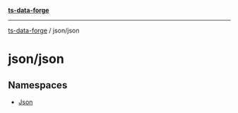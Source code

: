 [**ts-data-forge**](../../README.md)

---

[ts-data-forge](../../README.md) / json/json

# json/json

## Namespaces

- [Json](namespaces/Json.md)
